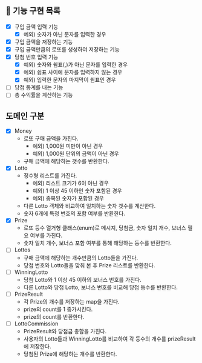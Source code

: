 ## 🚀 기능 구현 목록

- [x] 구입 금액 입력 기능
    - [x] 예외) 숫자가 아닌 문자를 입력한 경우
- [x] 구입 금액을 저장하는 기능
- [x] 구입 금액만큼의 로또를 생성하여 저장하는 기능
- [x] 당첨 번호 입력 기능
    - [x] 예외) 숫자와 쉼표(,)가 아닌 문자를 입력한 경우
    - [x] 예외) 쉼표 사이에 문자를 입력하지 않는 경우
    - [x] 예외) 입력한 문자의 마지막이 쉼표인 경우
- [ ] 당첨 통계를 내는 기능
- [ ] 총 수익률을 계산하는 기능

## 도메인 구분

- [x] Money
    - 로또 구매 금액을 가진다.
        - 예외) 1,000원 미만이 아닌 경우
        - 예외) 1,000원 단위의 금액이 아닌 경우
    - 구매 금액에 해당하는 갯수를 반환한다.
- [x] Lotto
    - 정수형 리스트를 가진다.
        - 예외) 리스트 크기가 6이 아닌 경우
        - 예외) 1 이상 45 이하인 숫자 포함된 경우
        - 예외) 중복된 숫자가 포함된 경우
    - 다른 Lotto 객체와 비교하여 일치하는 숫자 갯수를 계산한다.
    - 숫자 6개에 특정 번호의 포함 여부를 반환한다.
- [x] Prize
    - 로또 등수 열거형 클래스(enum)로 메시지, 당첨금, 숫자 일치 개수, 보너스 필요 여부를 가진다.
    - 숫자 일치 개수, 보너스 포함 여부를 통해 해당하는 등수를 반환한다.
- [ ] Lottos
    - 구매 금액에 해당하는 개수만큼의 Lotto들을 가진다.
    - 당첨 번호와 Lotto들을 맞춰 본 후 Prize 리스트를 반환한다.
- [ ] WinningLotto
    - 당첨 Lotto와 1 이상 45 이하의 보너스 번호를 가진다.
    - 다른 Lotto와 당첨 Lotto, 보너스 번호를 비교해 당첨 등수를 반환한다.
- [ ] PrizeResult
    - 각 Prize의 개수를 저장하는 map을 가진다.
    - prize의 count를 1 증가시킨다.
    - prize의 count를 반환한다.
- [ ] LottoCommission
    - PrizeResult와 당첨금 총합을 가진다.
    - 사용자의 Lotto들과 WinningLotto를 비교하여 각 등수의 개수를 prizeResult에 저장한다.
    - 당첨된 Prize에 해당하는 개수를 반환한다.
